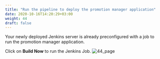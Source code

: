 ```yaml
---
title: "Run the pipeline to deploy the promotion manager application"
date: 2020-10-16T14:20:29+03:00
weight: 44
draft: false
---
```

Your newly deployed Jenkins server is already preconfigured with a job to run the promotion manager application. 

Click on __Build Now__ to run the Jenkins Job. 
 ![44_page](/images/module3/44_page.png)
